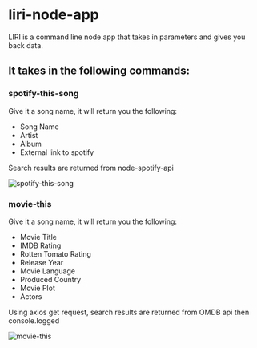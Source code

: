 # liri-node-app

LIRI is a command line node app that takes in parameters and gives you back data.

## It takes in the following commands: ##

### spotify-this-song ###

Give it a song name, it will return you the following:
* Song Name
* Artist
* Album
* External link to spotify

Search results are returned from node-spotify-api

![spotify-this-song](https://user-images.githubusercontent.com/52692899/67827748-2a179780-fa8e-11e9-9eb9-20834cd765de.gif)


### movie-this ###

Give it a song name, it will return you the following:

* Movie Title
* IMDB Rating
* Rotten Tomato Rating
* Release Year
* Movie Language
* Produced Country
* Movie Plot
* Actors

Using axios get request, search results are returned from OMDB api then console.logged

![movie-this](https://user-images.githubusercontent.com/52692899/67828452-af9c4700-fa90-11e9-8c7a-0156eb052f55.gif)
